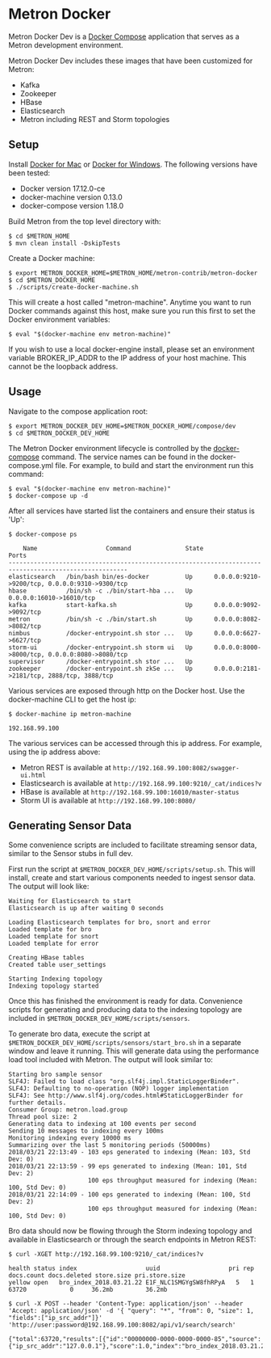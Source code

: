 <!--
Licensed to the Apache Software Foundation (ASF) under one
or more contributor license agreements.  See the NOTICE file
distributed with this work for additional information
regarding copyright ownership.  The ASF licenses this file
to you under the Apache License, Version 2.0 (the
"License"); you may not use this file except in compliance
with the License.  You may obtain a copy of the License at

    http://www.apache.org/licenses/LICENSE-2.0

Unless required by applicable law or agreed to in writing, software
distributed under the License is distributed on an "AS IS" BASIS,
WITHOUT WARRANTIES OR CONDITIONS OF ANY KIND, either express or implied.
See the License for the specific language governing permissions and
limitations under the License.
-->
# Metron Docker

Metron Docker Dev is a [Docker Compose](https://docs.docker.com/compose/overview/) application that serves as a Metron development environment.

Metron Docker Dev includes these images that have been customized for Metron:

  - Kafka
  - Zookeeper
  - HBase
  - Elasticsearch
  - Metron including REST and Storm topologies

Setup
-----

Install [Docker for Mac](https://docs.docker.com/docker-for-mac/) or [Docker for Windows](https://docs.docker.com/docker-for-windows/).  The following versions have been tested:

  - Docker version 17.12.0-ce
  - docker-machine version 0.13.0
  - docker-compose version 1.18.0

Build Metron from the top level directory with:
```
$ cd $METRON_HOME
$ mvn clean install -DskipTests
```

Create a Docker machine:
```
$ export METRON_DOCKER_HOME=$METRON_HOME/metron-contrib/metron-docker
$ cd $METRON_DOCKER_HOME
$ ./scripts/create-docker-machine.sh
```

This will create a host called "metron-machine".  Anytime you want to run Docker commands against this host, make sure you run this first to set the Docker environment variables:
```
$ eval "$(docker-machine env metron-machine)"
```

If you wish to use a local docker-engine install, please set an environment variable BROKER_IP_ADDR to the IP address of your host machine. This cannot be the loopback address.

Usage
-----

Navigate to the compose application root:
```
$ export METRON_DOCKER_DEV_HOME=$METRON_DOCKER_HOME/compose/dev
$ cd $METRON_DOCKER_DEV_HOME
```

The Metron Docker environment lifecycle is controlled by the [docker-compose](https://docs.docker.com/compose/reference/overview/) command.  The service names can be found in the docker-compose.yml file.  For example, to build and start the environment run this command:
```
$ eval "$(docker-machine env metron-machine)"
$ docker-compose up -d
```

After all services have started list the containers and ensure their status is 'Up':
```
$ docker-compose ps

    Name                   Command               State                       Ports                     
-------------------------------------------------------------------------------------------------------
elasticsearch   /bin/bash bin/es-docker          Up      0.0.0.0:9210->9200/tcp, 0.0.0.0:9310->9300/tcp
hbase           /bin/sh -c ./bin/start-hba ...   Up      0.0.0.0:16010->16010/tcp                      
kafka           start-kafka.sh                   Up      0.0.0.0:9092->9092/tcp                        
metron          /bin/sh -c ./bin/start.sh        Up      0.0.0.0:8082->8082/tcp                        
nimbus          /docker-entrypoint.sh stor ...   Up      0.0.0.0:6627->6627/tcp                        
storm-ui        /docker-entrypoint.sh storm ui   Up      0.0.0.0:8000->8000/tcp, 0.0.0.0:8080->8080/tcp
supervisor      /docker-entrypoint.sh stor ...   Up                                                    
zookeeper       /docker-entrypoint.sh zkSe ...   Up      0.0.0.0:2181->2181/tcp, 2888/tcp, 3888/tcp      
```

Various services are exposed through http on the Docker host.  Use the docker-machine CLI to get the host ip:
```
$ docker-machine ip metron-machine

192.168.99.100
```

The various services can be accessed through this ip address.  For example, using the ip address above:

 - Metron REST is available at `http://192.168.99.100:8082/swagger-ui.html`
 - Elasticsearch is available at `http://192.168.99.100:9210/_cat/indices?v` 
 - HBase is available at `http://192.168.99.100:16010/master-status`
 - Storm UI is available at `http://192.168.99.100:8080/`

Generating Sensor Data
-----

Some convenience scripts are included to facilitate streaming sensor data, similar to the Sensor stubs in full dev.

First run the script at `$METRON_DOCKER_DEV_HOME/scripts/setup.sh`.  This will install, create and start various components needed to ingest sensor data.  The output will look like:
```
Waiting for Elasticsearch to start
Elasticsearch is up after waiting 0 seconds

Loading Elasticsearch templates for bro, snort and error
Loaded template for bro
Loaded template for snort
Loaded template for error

Creating HBase tables
Created table user_settings

Starting Indexing topology
Indexing topology started
```

Once this has finished the environment is ready for data.  Convenience scripts for generating and producing data to the indexing topology are included in `$METRON_DOCKER_DEV_HOME/scripts/sensors`.
 
To generate bro data, execute the script at `$METRON_DOCKER_DEV_HOME/scripts/sensors/start_bro.sh` in a separate window and leave it running.  This will generate data using the performance load tool included with Metron.  The output will look similar to:
```
Starting bro sample sensor
SLF4J: Failed to load class "org.slf4j.impl.StaticLoggerBinder".
SLF4J: Defaulting to no-operation (NOP) logger implementation
SLF4J: See http://www.slf4j.org/codes.html#StaticLoggerBinder for further details.
Consumer Group: metron.load.group
Thread pool size: 2
Generating data to indexing at 100 events per second
Sending 10 messages to indexing every 100ms
Monitoring indexing every 10000 ms
Summarizing over the last 5 monitoring periods (50000ms)
2018/03/21 22:13:49 - 103 eps generated to indexing (Mean: 103, Std Dev: 0)
2018/03/21 22:13:59 - 99 eps generated to indexing (Mean: 101, Std Dev: 2)
                      100 eps throughput measured for indexing (Mean: 100, Std Dev: 0)
2018/03/21 22:14:09 - 100 eps generated to indexing (Mean: 100, Std Dev: 2)
                      100 eps throughput measured for indexing (Mean: 100, Std Dev: 0)

```

Bro data should now be flowing through the Storm indexing topology and available in Elasticsearch or through the search endpoints in Metron REST:
```
$ curl -XGET http://192.168.99.100:9210/_cat/indices?v

health status index                   uuid                   pri rep docs.count docs.deleted store.size pri.store.size
yellow open   bro_index_2018.03.21.22 E1F_NLC1SMGYgSW8fhRPyA   5   1      63720            0     36.2mb         36.2mb

$ curl -X POST --header 'Content-Type: application/json' --header 'Accept: application/json' -d '{ "query": "*", "from": 0, "size": 1, "fields":["ip_src_addr"]}' 'http://user:password@192.168.99.100:8082/api/v1/search/search'

{"total":63720,"results":[{"id":"00000000-0000-0000-0000-85","source":{"ip_src_addr":"127.0.0.1"},"score":1.0,"index":"bro_index_2018.03.21.22"}],"facetCounts":null}
```



